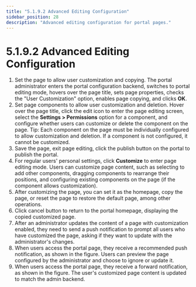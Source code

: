 ```yaml
---
title: "5.1.9.2 Advanced Editing Configuration"
sidebar_position: 28
description: "Advanced editing configuration for portal pages."
---
```


# 5.1.9.2 Advanced Editing Configuration

1) Set the page to allow user customization and copying. The portal administrator enters the portal configuration backend, switches to portal editing mode, hovers over the page title, sets page properties, checks the "User Customization" option, enables page copying, and clicks **OK**. 
2) Set page components to allow user customization and deletion. Hover over the page title, click the edit icon to enter the page editing screen, select the **Settings > Permissions** option for a component, and configure whether users can customize or delete the component on the page. 
Tip: Each component on the page must be individually configured to allow customization and deletion. If a component is not configured, it cannot be customized.
3) Save the page, exit page editing, click the publish button on the portal to publish the portal. 
4) For regular users' personal settings, click **Customize** to enter page editing mode. Users can customize page content, such as selecting to add other components, dragging components to rearrange their positions, and configuring existing components on the page (if the component allows customization). 
5) After customizing the page, you can set it as the homepage, copy the page, or reset the page to restore the default page, among other operations. 
6) Click cancel button to return to the portal homepage, displaying the copied customized page. 
7) After an administrator updates the content of a page with customization enabled, they need to send a push notification to prompt all users who have customized the page, asking if they want to update with the administrator's changes. 
8) When users access the portal page, they receive a recommended push notification, as shown in the figure. Users can preview the page configured by the administrator and choose to ignore or update it. 
9) When users access the portal page, they receive a forward notification, as shown in the figure. The user's customized page content is updated to match the admin backend. 

